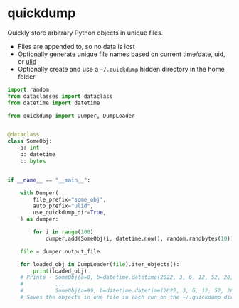 # quickdump


Quickly store arbitrary Python objects in unique files.

* Files are appended to, so no data is lost
* Optionally generate unique file names based on current time/date, uid, 
or [ulid](https://github.com/mdomke/python-ulid)
* Optionally create and use a `~/.quickdump` hidden directory in the home folder

```python
import random
from dataclasses import dataclass
from datetime import datetime

from quickdump import Dumper, DumpLoader


@dataclass
class SomeObj:
    a: int
    b: datetime
    c: bytes


if __name__ == "__main__":

    with Dumper(
        file_prefix="some_obj",
        auto_prefix="ulid",
        use_quickdump_dir=True,
    ) as dumper:

        for i in range(100):
            dumper.add(SomeObj(i, datetime.now(), random.randbytes(10)))

    file = dumper.output_file

    for loaded_obj in DumpLoader(file).iter_objects():
        print(loaded_obj)
    # Prints - SomeObj(a=0, b=datetime.datetime(2022, 3, 6, 12, 52, 28, 99256), c=b';?w\xeb\xaa}\xe8\xb9tJ')
    #          ...
    #          SomeObj(a=99, b=datetime.datetime(2022, 3, 6, 12, 52, 28, 175175), c=b'%\x93\xdc\x93\x9e\x08@\xed\xe1\n')
    # Saves the objects in one file in each run on the ~/.quickdump dir.

```